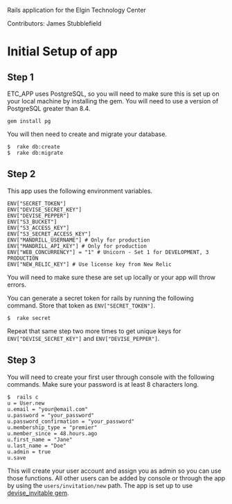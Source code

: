 Rails application for the Elgin Technology Center

Contributors: James Stubblefield

# Initial Setup of app

## Step 1

ETC_APP uses PostgreSQL, so you will need to make sure this is set up on your local machine by installing the gem.  You will need to use a version of PostgreSQL greater than 8.4.

    gem install pg

You will then need to create and migrate your database.

    $  rake db:create
    $  rake db:migrate

## Step 2

This app uses the following environment variables.

    ENV["SECRET_TOKEN"]
    ENV["DEVISE_SECRET_KEY"]
    ENV["DEVISE_PEPPER"]
    ENV["S3_BUCKET"]
    ENV["S3_ACCESS_KEY"]
    ENV["S3_SECRET_ACCESS_KEY"]
    ENV["MANDRILL_USERNAME"] # Only for production
    ENV["MANDRILL_API_KEY"] # Only for production
    ENV["WEB_CONCURRENCY"] = "1" # Unicorn - Set 1 for DEVELOPMENT, 3 PRODUCTION
    ENV["NEW_RELIC_KEY"] # Use license key from New Relic

You will need to make sure these are set up locally or your app will throw errors.

You can generate a secret token for rails by running the following command.  Store that token as `ENV["SECRET_TOKEN"]`.

    $  rake secret

Repeat that same step two more times to get unique keys for `ENV["DEVISE_SECRET_KEY"]` and `ENV["DEVISE_PEPPER"]`.

## Step 3

You will need to create your first user through console with the following commands.  Make sure your password is at least 8 characters long.

    $  rails c
    u = User.new
    u.email = "your@email.com"
    u.password = "your_password"
    u.password_confirmation = "your_password"
    u.membership_type = "premier"
    u.member_since = 48.hours.ago
    u.first_name = "Jane"
    u.last_name = "Doe"
    u.admin = true
    u.save

This will create your user account and assign you as admin so you can use those functions.  All other users can be added by console or through the app by using the `users/invitation/new` path.  The app is set up to use [devise_invitable gem](https://github.com/scambra/devise_invitable).